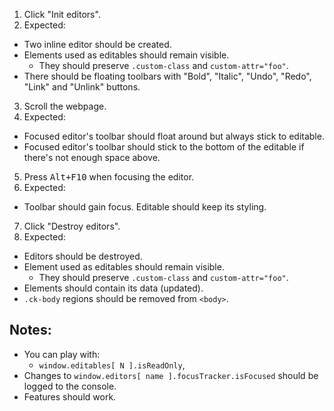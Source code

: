 1. Click "Init editors".
2. Expected:
  * Two inline editor should be created.
  * Elements used as editables should remain visible.
    * They should preserve `.custom-class` and `custom-attr="foo"`.
  * There should be floating toolbars with "Bold", "Italic", "Undo", "Redo", "Link" and "Unlink" buttons.
3. Scroll the webpage.
4. Expected:
  * Focused editor's toolbar should float around but always stick to editable.
  * Focused editor's toolbar should stick to the bottom of the editable if there's not enough space above.
5. Press <kbd>Alt+F10</kbd> when focusing the editor.
6. Expected:
  * Toolbar should gain focus. Editable should keep its styling.
7. Click "Destroy editors".
8. Expected:
  * Editors should be destroyed.
  * Element used as editables should remain visible.
    * They should preserve `.custom-class` and `custom-attr="foo"`.
  * Elements should contain its data (updated).
  * `.ck-body` regions should be removed from `<body>`.

## Notes:

* You can play with:
  * `window.editables[ N ].isReadOnly`,
* Changes to `window.editors[ name ].focusTracker.isFocused` should be logged to the console.
* Features should work.
